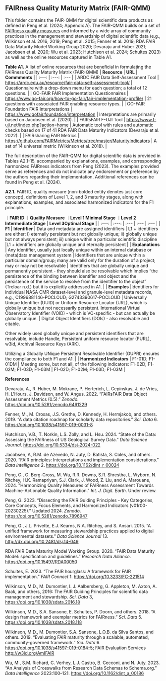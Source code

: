 **FAIRness Quality Maturity Matrix (FAIR-QMM)**
-----------------------------------------------

This folder contains the FAIR-QMM for digital scientific data products as defined in Peng et al. (2024; Appendix A). The FAIR-QMM builds on a set of [FAIRness quality measures](https://github.com/gepeng86/FAIR-QualityMeasures/tree/main/FAIR%20Quality%20Measures) and informed by a wide array of community practices in the management and stewardship of digital scientific data (e.g., Wilkinson et al. 2016; 2019; Peng et al. 2015; Fenner et al. 2019; RDA FAIR Data Maturity Model Working Group 2020; Devaraju and Huber 2021; Jacobsen et al. 2020; Wu et al. 2023; Hutchison et al. 2024; Schultes 2023) as well as the online resources captured in Table A1. 

**Table A1.** A list of online resources that are beneficial in formulating the FAIRness Quality Maturity Matrix (FAIR-QMM)
| **Resource** | **URL** | **Commments** |
|    :---:     |  :---:  |  :---         |
| ARDC FAIR Data Self-Assessment Tool | https://ardc.edu.au/resource/fair-data-self-assessment-tool/ | Questionnaire with a drop-down menu for each question; a total of 12 questions. |
| GO-FAIR FAIR Implementation Questionnaires | https://www.go-fair.org/how-to-go-fair/fair-implementation-profile/ | 21 questions with associated FAIR enabling resource types. |
| GO-FAIR Foundation FAIR Interpretations | https://www.gofair.foundation/interpretation | Interpretations are primarily based on Jacobsen et al. (2020). |
| FAIRsFAIR F-UJI Tool | https://www.f-uji.net/index.php?action=home | Automatic tool with rules and automatic checks based on 17 of 41 RDA FAIR Data Maturity Indicators (Devaraju et al. 2022). |
| FAIRsharing FAIR Metrics | https://github.com/FAIRMetrics/Metrics/tree/master/MaturityIndicators | A set of 14 universal metric (Wilkinson et al. 2018). |


The full description of the FAIR-QMM for digital scientific data is provided in Tables A2.1-15, accompanied by explanations, examples, and corresponding harmonized FAIRness indicators from Peng (2023). The examples provided serve as references and do not indicate any endorsement or preference by the authors regarding their implementation. Additional references can be found in Peng et al. (2024).

**A2.1.** FAIR ID, quality measure (non-bolded entity denotes just core concept), definitions of Level 1, 2, and 3 maturity stages, along with explanations, examples, and associated harmonized indicators for the F1 principle.

｜**FAIR ID** ｜**Quality Measure** ｜**Level 1 Minimal Stage** ｜**Level 2 Intermediate Stage** | **Level 3Optimal Stage** |
| :---:       | :---:               | :---                      |  :---                         | :---                     |
| **F1** | **Identifier** | Data and metadata are assigned identifiers | L1 + identifiers are either: i) eternally persistent but not globally unique; ii) globally unique but not always persistent; iii) unique within a particular scientific discipline |L1 + identifiers are globally unique and eternally persistent |
| **Explanations** | Any identifier, usually just locally unique within an internal database or (meta)data management system |
Identifiers that are unique within a particular domain/group; many are valid only for the duration of a project; may or may not be resolvable |
Identifiers that are globally unique and permanently persistent - they should also be resolvable which implies “the persistence of the binding between identifier and object and the persistence of the service to resolve from the identifier to the object” (Treloar n.d.) but it is explicitly addressed in A1. |
| **Examples** |Identifiers for individual NASA CMR dataset-level and granule-level metadata records, e.g., C1996881146-POCLOUD; G2743390617-POCLOUD 
| Universally Unique Identifier (UUID) or Uniform Resource Locator (URL), which is globally unique but not necessarily persistent. 
International Virtual Observatory Identifier (VOID) - which is VO-specific - but can actually be globally unique.
| Digital Object Identifiers (DOIs) - also resolvable and citable.

Other widely used globally unique and persistent identifiers that are resolvable, include Handle, Persistent uniform resource locator (PURL), w3id, Archival Resource Keys (ARK). 

Utilizing a Globally UNique Persistent Resolvable Identifier (GUPRI) ensures the compliance to both F1 and A1. |
| **Harmonized Indicators** | F1-01D; F1-01DM 
| Meeting some, but not all, of the following indicators: F1-02D; F1-02M; F1-03D; F1-03M
| F1-02D; F1-02M; F1-03D; F1-03M |



**References**

Devaraju, A., R. Huber, M. Mokrane, P. Herterich, L. Cepinskas, J. de Vries, H. L'Hours, J. Davidson, and W. Angus. 2022. “FAIRsFAIR Data Object Assessment Metrics (0.5).” _Zenodo_. https://doi.org/10.5281/zenodo.6461229 

Fenner, M., M. Crosas, J.S. Grethe, D. Kennedy, H. Hermjakob, and others. 2019. “A data citation roadmap for scholarly data repositories.” _Sci. Data_ 6. https://doi.org/10.1038/s41597-019-0031-8

Hutchison, V.B., T. Norkin, L.S. Zolly, and L. Hsu. 2024. “State of the Data: Assessing the FAIRness of US Geological Survey Data.” _Data Science Journal_. https://doi.org/10.5334/dsj-2024-022 

Jacobsen, A, R.M. de Azevedo, N. Juty, D. Batista, S. Coles, and others. 2020. “FAIR principles: Interpretations and implementation considerations.” _Data Intelligence_ 2. https://doi.org/10.1162/dint_r_00024 

Peng, G., G. Berg-Cross, M. Wu, R.R. Downs, S.R. Shrestha, L. Wyborn, N. Ritchey, H.K. Ramapriyan, S.J. Clark, J. Wood, Z. Liu, and A. Marouane, 2024. "Harmonizing Quality Measures of FAIRness Assessment Towards Machine-Actionable Quality Information." _Int. J. Digit. Earth_. Under review.

Peng, G. 2023. “Dissecting the FAIR Guiding Principles - Key Categories, Core Concepts, Focus Elements, and Harmonized Indicators (v01r00-20230225).” Updated 2024. _Zenodo_. https://doi.org/10.5281/zenodo.7896947 

Peng, G., J.L. Privette, E.J. Kearns, N.A. Ritchey, and S. Ansari. 2015. “A unified framework for measuring stewardship practices applied to digital environmental datasets.” _Data Science Journal_ 13. http://dx.doi.org/10.2481/dsj.14-049

RDA FAIR Data Maturity Model Working Group. 2020. “FAIR Data Maturity Model: specification and guidelines.” _Research Data Alliance_. https://doi.org/10.15497/RDA00050

Schultes, E. 2023. “The FAIR hourglass: A framework for FAIR implementation.” _FAIR Connect_ 1. https://doi.org/10.3233/FC-221514 

Wilkinson, M.D.,  M. Dumontier, I. J. Aalbersberg, G. Appleton, M. Axton, A. Baak, and others, 2016: The FAIR Guiding Principles for scientific data management and stewardship. _Sci. Data_ 3,  https://doi.org/10.1038/sdata.2016.18

Wilkinson, M.D., S.A. Sansone, E. Schultes, P. Doorn, and others. 2018. “A design framework and exemplar metrics for FAIRness.” _Sci. Data_ 5. https://doi.org/10.1038/sdata.2018.118 

Wilkinson, M.D., M. Dumontier, S.A. Sansone, L.O.B. da Silva Santos, and others. 2019. “Evaluating FAIR maturity through a scalable, automated, community-governed framework.” _Sci. Data_ 6. https://doi.org/10.1038/s41597-019-0184-5; FAIR Evaluation Services http://w3id.org/AmIFAIR

Wu, M., S.M. Richard, C. Verhey, L.J. Castro, B. Cecconi, and N. Juty. 2023. “An Analysis of Crosswalks from Research Data Schemas to Schema.org.” _Data Intelligence_ 2023:100–121. https://doi.org/10.1162/dint_a_00186

